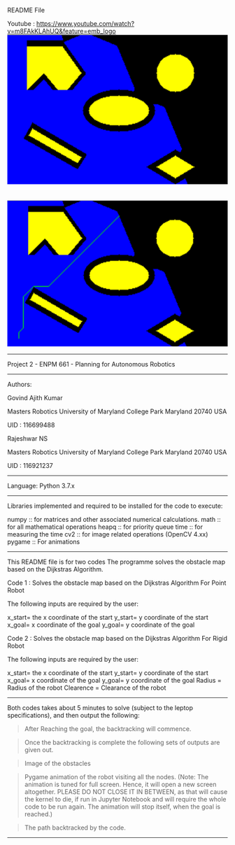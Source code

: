 README File

Youtube : https://www.youtube.com/watch?v=m8FAkKLAhUQ&feature=emb_logo
<br/>
![](Images/2020-03-13.png)
<br/>
<br/>
<br/>
![](Images/2020-03-13%20(1).png)
_________________________________________________________________________________________

Project 2 - ENPM 661 - Planning for Autonomous Robotics
_________________________________________________________________________________________
Authors: 

Govind Ajith Kumar

Masters Robotics 
University of Maryland
College Park
Maryland
20740 USA


UID : 116699488

Rajeshwar NS

Masters Robotics
University of Maryland
College Park
Maryland
20740 USA


UID : 116921237
_________________________________________________________________________________________
Language: Python 3.7.x
_________________________________________________________________________________________
Libraries implemented and required to be installed for the code to execute:

numpy :: for matrices and other associated numerical calculations. 
math :: for all mathematical operations
heapq :: for priority queue
time :: for measuring the time
cv2 :: for image related operations (OpenCV 4.xx)
pygame :: For animations
_________________________________________________________________________________________

This README file is for two codes
The programme solves the obstacle map based on the Dijkstras Algorithm. 

Code 1 : Solves the obstacle map based on the Dijkstras Algorithm For Point Robot

The following inputs are required by the user:


x_start= the x coordinate of the start
y_start= y coordinate of the start
x_goal= x coordinate of the goal
y_goal= y coordinate of the goal

Code 2 : Solves the obstacle map based on the Dijkstras Algorithm For Rigid Robot

The following inputs are required by the user:

x_start= the x coordinate of the start
y_start= y coordinate of the start
x_goal= x coordinate of the goal
y_goal= y coordinate of the goal
Radius = Radius of the robot
Clearence = Clearance of the robot


---------------------------------------------------------------------------------------------

Both codes takes about 5 minutes to solve (subject to the leptop specifications), and then output 
the following:

>After Reaching the goal, the backtracking will commence.

> Once the backtracking is complete the following sets of outputs are given out.

> Image of the obstacles

> Pygame animation of the robot visiting all the nodes. (Note: The animation is tuned for full screen. 
Hence, it will open
a new screen altogether. PLEASE DO NOT CLOSE IT IN BETWEEN, as that will cause the kernel to die, if 
run in Jupyter Notebook and will require the whole code to be run again. The animation will stop itself, 
when the goal is reached.)

> The path backtracked by the code.


---------------------------------------------------------------------------------------------



